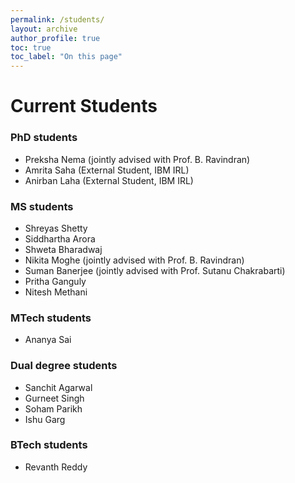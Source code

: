 ```yaml
---
permalink: /students/
layout: archive 
author_profile: true
toc: true 
toc_label: "On this page"
---
```


# Current Students

### PhD students
   * Preksha Nema (jointly advised with Prof. B. Ravindran)
   * Amrita Saha (External Student, IBM IRL)
   * Anirban Laha (External Student, IBM IRL)

### MS students
   * Shreyas Shetty
   * Siddhartha Arora
   * Shweta Bharadwaj
   * Nikita Moghe (jointly advised with Prof. B. Ravindran)
   * Suman Banerjee (jointly advised with Prof. Sutanu Chakrabarti)
   * Pritha Ganguly
   * Nitesh Methani

### MTech students
   * Ananya Sai

### Dual degree students
   * Sanchit Agarwal
   * Gurneet Singh
   * Soham Parikh
   * Ishu Garg

### BTech students
   * Revanth Reddy

